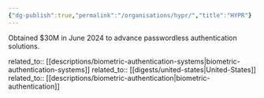 ```yaml
---
{"dg-publish":true,"permalink":"/organisations/hypr/","title":"HYPR"}
---
```



Obtained $30M in June 2024 to advance passwordless authentication solutions.

related_to:: [[descriptions/biometric-authentication-systems\|biometric-authentication-systems]]
related_to:: [[digests/united-states\|United-States]]
related_to:: [[descriptions/biometric-authentication\|biometric-authentication]]
